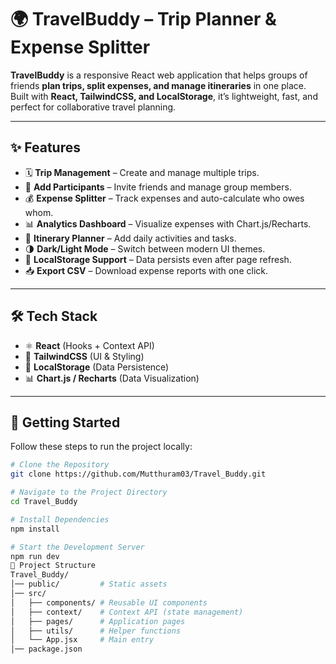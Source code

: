 # 🌍 TravelBuddy – Trip Planner & Expense Splitter

**TravelBuddy** is a responsive React web application that helps groups of friends **plan trips, split expenses, and manage itineraries** in one place.  
Built with **React, TailwindCSS, and LocalStorage**, it’s lightweight, fast, and perfect for collaborative travel planning.

---

## ✨ Features

- 🗓️ **Trip Management** – Create and manage multiple trips.  
- 👥 **Add Participants** – Invite friends and manage group members.  
- 💰 **Expense Splitter** – Track expenses and auto-calculate who owes whom.  
- 📊 **Analytics Dashboard** – Visualize expenses with Chart.js/Recharts.  
- 📌 **Itinerary Planner** – Add daily activities and tasks.  
- 🌗 **Dark/Light Mode** – Switch between modern UI themes.  
- 💾 **LocalStorage Support** – Data persists even after page refresh.  
- 📥 **Export CSV** – Download expense reports with one click.  

---

## 🛠️ Tech Stack

- ⚛️ **React** (Hooks + Context API)  
- 🎨 **TailwindCSS** (UI & Styling)  
- 💾 **LocalStorage** (Data Persistence)  
- 📊 **Chart.js / Recharts** (Data Visualization)  

---

## 🚀 Getting Started

Follow these steps to run the project locally:

```bash
# Clone the Repository
git clone https://github.com/Mutthuram03/Travel_Buddy.git

# Navigate to the Project Directory
cd Travel_Buddy

# Install Dependencies
npm install

# Start the Development Server
npm run dev
📂 Project Structure
Travel_Buddy/
│── public/         # Static assets
│── src/
│   ├── components/ # Reusable UI components
│   ├── context/    # Context API (state management)
│   ├── pages/      # Application pages
│   ├── utils/      # Helper functions
│   └── App.jsx     # Main entry
│── package.json

